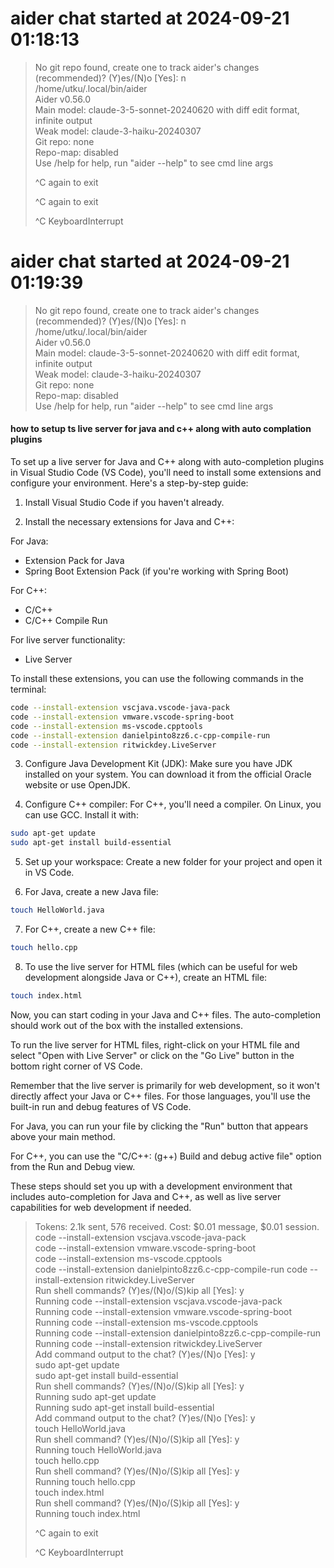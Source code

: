 
# aider chat started at 2024-09-21 01:18:13

> No git repo found, create one to track aider's changes (recommended)? (Y)es/(N)o [Yes]: n  
> /home/utku/.local/bin/aider  
> Aider v0.56.0  
> Main model: claude-3-5-sonnet-20240620 with diff edit format, infinite output  
> Weak model: claude-3-haiku-20240307  
> Git repo: none  
> Repo-map: disabled  
> Use /help <question> for help, run "aider --help" to see cmd line args  
>  
>  
> ^C again to exit  
>  
>  
> ^C again to exit  
>  
>  
> ^C KeyboardInterrupt  

# aider chat started at 2024-09-21 01:19:39

> No git repo found, create one to track aider's changes (recommended)? (Y)es/(N)o [Yes]: n  
> /home/utku/.local/bin/aider  
> Aider v0.56.0  
> Main model: claude-3-5-sonnet-20240620 with diff edit format, infinite output  
> Weak model: claude-3-haiku-20240307  
> Git repo: none  
> Repo-map: disabled  
> Use /help <question> for help, run "aider --help" to see cmd line args  

#### how to setup ts live server for java and c++ along with auto complation plugins  

To set up a live server for Java and C++ along with auto-completion plugins in Visual Studio Code (VS Code), you'll need to install some extensions and configure your environment. Here's a step-by-step guide:

1. Install Visual Studio Code if you haven't already.

2. Install the necessary extensions for Java and C++:

For Java:
- Extension Pack for Java
- Spring Boot Extension Pack (if you're working with Spring Boot)

For C++:
- C/C++
- C/C++ Compile Run

For live server functionality:
- Live Server

To install these extensions, you can use the following commands in the terminal:

```bash
code --install-extension vscjava.vscode-java-pack
code --install-extension vmware.vscode-spring-boot
code --install-extension ms-vscode.cpptools
code --install-extension danielpinto8zz6.c-cpp-compile-run
code --install-extension ritwickdey.LiveServer
```

3. Configure Java Development Kit (JDK):
Make sure you have JDK installed on your system. You can download it from the official Oracle website or use OpenJDK.

4. Configure C++ compiler:
For C++, you'll need a compiler. On Linux, you can use GCC. Install it with:

```bash
sudo apt-get update
sudo apt-get install build-essential
```

5. Set up your workspace:
Create a new folder for your project and open it in VS Code.

6. For Java, create a new Java file:

```bash
touch HelloWorld.java
```

7. For C++, create a new C++ file:

```bash
touch hello.cpp
```

8. To use the live server for HTML files (which can be useful for web development alongside Java or C++), create an HTML file:

```bash
touch index.html
```

Now, you can start coding in your Java and C++ files. The auto-completion should work out of the box with the installed extensions.

To run the live server for HTML files, right-click on your HTML file and select "Open with Live Server" or click on the "Go Live" button in the bottom right corner of VS Code.

Remember that the live server is primarily for web development, so it won't directly affect your Java or C++ files. For those languages, you'll use the built-in run and debug features of VS Code.

For Java, you can run your file by clicking the "Run" button that appears above your main method.

For C++, you can use the "C/C++: (g++) Build and debug active file" option from the Run and Debug view.

These steps should set you up with a development environment that includes auto-completion for Java and C++, as well as live server capabilities for web development if needed.

> Tokens: 2.1k sent, 576 received. Cost: $0.01 message, $0.01 session.  
> code --install-extension vscjava.vscode-java-pack         
code --install-extension vmware.vscode-spring-boot        
code --install-extension ms-vscode.cpptools               
code --install-extension danielpinto8zz6.c-cpp-compile-run
code --install-extension ritwickdey.LiveServer  
> Run shell commands? (Y)es/(N)o/(S)kip all [Yes]: y  
> Running code --install-extension vscjava.vscode-java-pack  
> Running code --install-extension vmware.vscode-spring-boot  
> Running code --install-extension ms-vscode.cpptools  
> Running code --install-extension danielpinto8zz6.c-cpp-compile-run  
> Running code --install-extension ritwickdey.LiveServer  
> Add command output to the chat? (Y)es/(N)o [Yes]: y  
> sudo apt-get update                 
sudo apt-get install build-essential  
> Run shell commands? (Y)es/(N)o/(S)kip all [Yes]: y  
> Running sudo apt-get update  
> Running sudo apt-get install build-essential  
> Add command output to the chat? (Y)es/(N)o [Yes]: y  
> touch HelloWorld.java  
> Run shell command? (Y)es/(N)o/(S)kip all [Yes]: y  
> Running touch HelloWorld.java  
> touch hello.cpp  
> Run shell command? (Y)es/(N)o/(S)kip all [Yes]: y  
> Running touch hello.cpp  
> touch index.html  
> Run shell command? (Y)es/(N)o/(S)kip all [Yes]: y  
> Running touch index.html  
>  
>  
> ^C again to exit  
>  
>  
> ^C KeyboardInterrupt  
